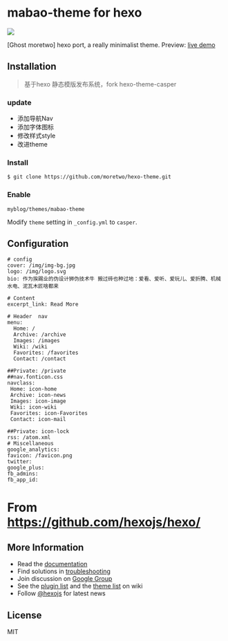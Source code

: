# mabao-theme  for hexo
![](https://raw.githubusercontent.com/moretwo/hexo-theme/master/theme.gif)

[Ghost moretwo] hexo port, a really minimalist theme.
Preview: [live demo](http://moretwo.github.io)

## Installation
> 基于hexo 静态模版发布系统，fork hexo-theme-casper

### update
- 添加导航Nav
- 添加字体图标
- 修改样式style
- 改进theme

### Install

``` bash
$ git clone https://github.com/moretwo/hexo-theme.git
```

### Enable
```
myblog/themes/mabao-theme
```
Modify `theme` setting in `_config.yml` to `casper`.


## Configuration

``` 
# config
cover: /img/img-bg.jpg
logo: /img/logo.svg
bio: 作为挨踢业的伪设计狮伪技术牛 搬过砖也种过地：爱看、爱听、爱玩儿、爱折腾、机械水电、泥瓦木匠啥都来

# Content
excerpt_link: Read More

# Header  nav
menu:
  Home: /
  Archive: /archive
  Images: /images
  Wiki: /wiki
  Favorites: /favorites
  Contact: /contact

##Private: /private
##nav.fonticon.css
navclass:
 Home: icon-home
 Archive: icon-news
 Images: icon-image
 Wiki: icon-wiki
 Favorites: icon-Favorites
 Contact: icon-mail

##Private: icon-lock
rss: /atom.xml
# Miscellaneous
google_analytics:
favicon: /favicon.png
twitter:
google_plus:
fb_admins:
fb_app_id:
```



# From https://github.com/hexojs/hexo/
## More Information

- Read the [documentation](http://hexo.io/)
- Find solutions in [troubleshooting](http://hexo.io/docs/troubleshooting.html)
- Join discussion on [Google Group](https://groups.google.com/group/hexo)
- See the [plugin list](https://github.com/hexojs/hexo/wiki/Plugins) and the [theme list](https://github.com/hexojs/hexo/wiki/Themes) on wiki
- Follow [@hexojs](https://twitter.com/hexojs) for latest news

## License
MIT

[Ghost]: http://github.com/tryghost/ghost/
[Ghost Casper]: https://github.com/moretwo/hexo-theme
